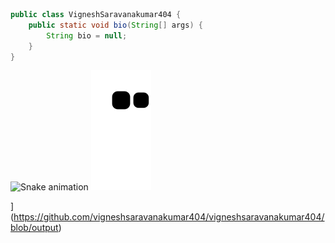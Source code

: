 ```java
public class VigneshSaravanakumar404 {
    public static void bio(String[] args) {
        String bio = null;
    }
}
```
![Snake animation](https://github.com/vigneshsaravanakumar404/vigneshsaravanakumar404/blob/output)
![Snake animation](https://github.com/ghosharnab00/ghosharnab00/blob/output/github-contribution-grid-snake.svg)

[comment]: <> (Animated Snake)
[comment]: <> (Chess game/chess.com profile)
[comment]: <> (General Profile Information)
[comment]: <> (Something else that is cool)


](https://github.com/vigneshsaravanakumar404/vigneshsaravanakumar404/blob/output)
